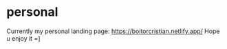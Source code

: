 # personal
Currently my personal landing page: https://boitorcristian.netlify.app/
Hope u enjoy it =]
